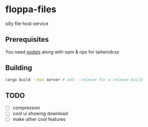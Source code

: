 
# floppa-files

silly file host service

## Prerequisites

You need [nodejs](https://nodejs.org/,) along with npm & npx for tailwindcss

## Building

```sh
cargo build --bin server # add --release for a release build
```

## TODO

- [ ] compression
- [ ] cool ui showing download
- [ ] make other cool features
